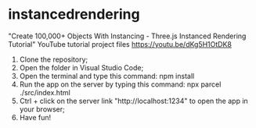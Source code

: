 # instancedrendering

"Create 100,000+ Objects With Instancing - Three.js Instanced Rendering Tutorial" YouTube tutorial project files https://youtu.be/dKg5H1OtDK8

1. Clone the repository;
2. Open the folder in Visual Studio Code;
3. Open the terminal and type this command: npm install
4. Run the app on the server by typing this command: npx parcel ./src/index.html
5. Ctrl + click on the server link "http://localhost:1234" to open the app in your browser;
6. Have fun!
